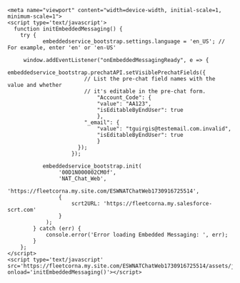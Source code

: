 <html>
  <body>

    <meta name="viewport" content="width=device-width, initial-scale=1, minimum-scale=1">
    <script type='text/javascript'>
	  function initEmbeddedMessaging() {
		try {
			   embeddedservice_bootstrap.settings.language = 'en_US'; // For example, enter 'en' or 'en-US'

         window.addEventListener("onEmbeddedMessagingReady", e => {
						  embeddedservice_bootstrap.prechatAPI.setVisiblePrechatFields({
						    // List the pre-chat field names with the value and whether
						    // it's editable in the pre-chat form.
						    	"Account_Code": {
						      	"value": "AA123",
						      	"isEditableByEndUser": true
						    	},
		 					"_email": {
						      	"value": "tguirgis@testemail.com.invalid",
						      	"isEditableByEndUser": true
						    	}
		 				  });
						}); 

			   embeddedservice_bootstrap.init(
				    '00D1N000002CM0f',
				    'NAT_Chat_Web',
				    'https://fleetcorna.my.site.com/ESWNATChatWeb1730916725514',
				    {
					    scrt2URL: 'https://fleetcorna.my.salesforce-scrt.com'
				    }
			    );
		    } catch (err) {
			    console.error('Error loading Embedded Messaging: ', err);
		    }
	    };
    </script>
    <script type='text/javascript' src='https://fleetcorna.my.site.com/ESWNATChatWeb1730916725514/assets/js/bootstrap.min.js' onload='initEmbeddedMessaging()'></script>


    
  </body>
</html>
